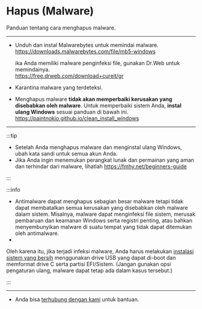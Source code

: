 # Hapus (Malware)

Panduan tentang cara menghapus malware.

---

- Unduh dan instal Malwarebytes untuk memindai malware.  
  https://downloads.malwarebytes.com/file/mb5-windows  
  
  ika Anda memiliki malware penginfeksi file, gunakan Dr.Web untuk memindainya.  
  https://free.drweb.com/download+cureit/gr

- Karantina malware yang terdeteksi.

- Menghapus malware **tidak akan memperbaiki kerusakan yang disebabkan oleh malware**. Untuk memperbaiki sistem Anda, **instal ulang Windows** sesuai panduan di bawah ini. 
https://paintnokio.github.io/clean_install_windows

---

:::tip

- Setelah Anda menghapus malware dan menginstal ulang Windows, ubah kata sandi untuk semua akun Anda.
- Jika Anda ingin menemukan perangkat lunak dan permainan yang aman dan terhindar dari malware, lihatlah https://fmhy.net/beginners-guide

:::

:::info  

- Antimalware dapat menghapus sebagian besar malware tetapi tidak dapat membatalkan semua kerusakan yang disebabkan oleh malware dalam sistem. Misalnya, malware dapat menginfeksi file sistem, merusak pembaruan dan keamanan Windows serta registri penting, atau bahkan menyembunyikan malware di suatu tempat yang tidak dapat ditemukan oleh antimalware.
- 
Oleh karena itu, jika terjadi infeksi malware, Anda harus melakukan [
instalasi sistem yang bersih](https://paintnokio.github.io/clean_install_windows) menggunakan drive USB yang dapat di-boot dan memformat drive C serta partisi EFI/Sistem. (Jangan gunakan opsi pengaturan ulang, malware dapat tetap ada dalam kasus tersebut.)

:::

---

- Anda bisa [terhubung dengan kami](troubleshoot.md) untuk bantuan.

